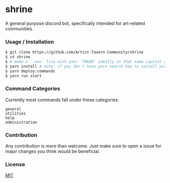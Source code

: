 # shrine
A general purpose discord bot, specifically intended for art-related communities.

### Usage / Installation

```bash
$ git clone https://github.com/Artist-Tavern-Community/shrine
$ cd shrine
$ # make a `.env` file with your `TOKEN` ideally in that same capital casing i've added a `template.env` which should prove useful rename it to .env after editing and properly formatting
$ yarn install # note: if you don't have yarn search how to install yarn
$ yarn deploy:commands
$ yarn run start
```

### Command Categories

Currently most commands fall under these categories:
```
general
utilities
help
administration
```


### Contribution

Any contribution is more than welcome. Just make sure to open a issue for major changes you think would be beneficial.

### License

[MIT](https://github.com/Artist-Tavern-Community/shrine/blob/main/LICENSE)